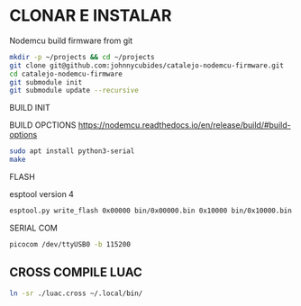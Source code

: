 #   CLONAR E INSTALAR

Nodemcu build firmware from git

```bash
mkdir -p ~/projects && cd ~/projects
git clone git@github.com:johnnycubides/catalejo-nodemcu-firmware.git
cd catalejo-nodemcu-firmware
git submodule init
git submodule update --recursive
```

BUILD INIT

BUILD OPCTIONS
https://nodemcu.readthedocs.io/en/release/build/#build-options

```bash
sudo apt install python3-serial
make
```


FLASH

esptool version 4
```bash
esptool.py write_flash 0x00000 bin/0x00000.bin 0x10000 bin/0x10000.bin
```

SERIAL COM
```bash
picocom /dev/ttyUSB0 -b 115200
```

## CROSS COMPILE LUAC

```bash
ln -sr ./luac.cross ~/.local/bin/
```
